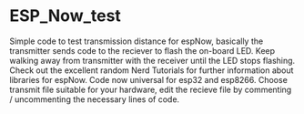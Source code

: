 # ESP_Now_test
Simple code to test transmission distance for espNow, basically the transmitter sends code to the reciever to flash the on-board LED.  Keep walking away from transmitter with the receiver until the LED stops flashing. 
Check out the excellent random Nerd Tutorials for further information about libraries for espNow.
Code now universal for esp32 and esp8266.  Choose transmit file suitable for your hardware,  edit the recieve file by commenting / uncommenting the necessary lines of code. 
